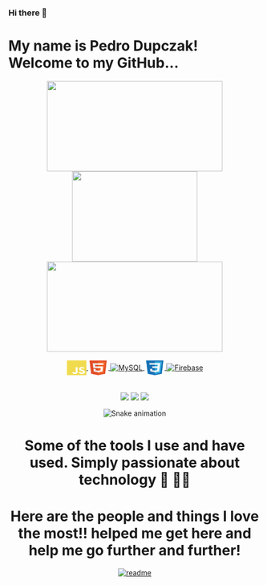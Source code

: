 ### Hi there 👋

<h1>My name is Pedro Dupczak! Welcome to my GitHub...</h1>

<div  align="center">
  <a href="https://github.com/Pedrodupczak">
  <img height="180em" width="350" align="center" src="https://github-readme-stats.vercel.app/api?username=Pedrodupczak&show_icons=true&theme=react&include_all_commits=true&count_private=true"/>
  <img height="180em" width="250" align="center" src="https://github-readme-stats.vercel.app/api/top-langs/?username=Pedrodupczak&theme=react" />
  <img height="180em" width="350" align="center" src="https://github-readme-streak-stats.herokuapp.com/?user=Pedrodupczak&theme=react" />
</div>

<div  align="center">  
  <div style="display: inline_block"><br>
  <img align="center" alt="Rafa-Js" height="30" width="40" src="https://raw.githubusercontent.com/devicons/devicon/master/icons/javascript/javascript-plain.svg">
  <img align="center" alt="HTML" height="30" width="40" src="https://raw.githubusercontent.com/devicons/devicon/master/icons/html5/html5-original.svg">
  <img align="center" alt="MySQL" height="30" width="40" src="https://cdn.jsdelivr.net/gh/devicons/devicon/icons/mysql/mysql-original.svg">
  <img align="center" alt="CSS" height="30" width="40" src="https://raw.githubusercontent.com/devicons/devicon/master/icons/css3/css3-original.svg">
  <img align="center" alt="Firebase" height="30" width="40" src="https://cdn.jsdelivr.net/gh/devicons/devicon/icons/firebase/firebase-plain.svg"> 
    
</div>

<div  align="center"> 
    <div style="display: inline_block"><br>
    <br><a href="https://www.instagram.com/Pedro_icb/" target="_blank"><img src="https://img.shields.io/badge/-Instagram-%23E4405F?style=for-the-badge&logo=instagram&logoColor=black" target="_blank"></a>
    <a href="https://www.linkedin.com/in/pedro-dupczak/" target="_blank"><img src="https://img.shields.io/badge/LinkedIn-0077B5?style=for-the-badge&logo=linkedin&logoColor=white" target="_blank"></a> 
    <a href="" target="_blank"><img src="https://img.shields.io/badge/website-000000?style=for-the-badge&logo=About.me&logoColor=whitee" target="_blank"></a> 
</div>
 
  ![Snake animation](https://github.com/Pedrodupczak/Pedrodupczak/blob/output/github-contribution-grid-snake.svg)
 
  ## 
  
 <h1> Some of the tools I use and have used. Simply passionate about technology 🤖 🧑‍💻 </h1> 


  
 <h1> Here are the people and things I love the most!! helped me get here and help me go further and further! </h1>


 

[![readme](https://github-readme-stats.vercel.app/api/pin/?username=Pedrodupczak&repo=Pedrodupczak&theme=react)](https://github.com/Pedrodupczak/Pedrodupczak)
